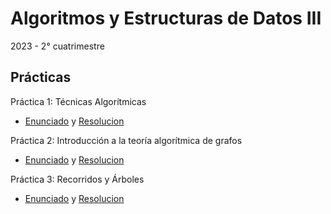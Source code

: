 # Algoritmos y Estructuras de Datos III
2023 - 2° cuatrimestre

## Prácticas
Práctica 1: Técnicas Algorítmicas
  - [Enunciado](practicas/practica1.pdf) y [Resolucion](practicas/practica1.md)

Práctica 2: Introducción a la teoría algorítmica de grafos
  - [Enunciado](practicas/practica2.pdf) y [Resolucion](practicas/practica2.md)

Práctica 3: Recorridos y Árboles
  - [Enunciado](practicas/practica3.pdf) y [Resolucion](practicas/practica3.md)
